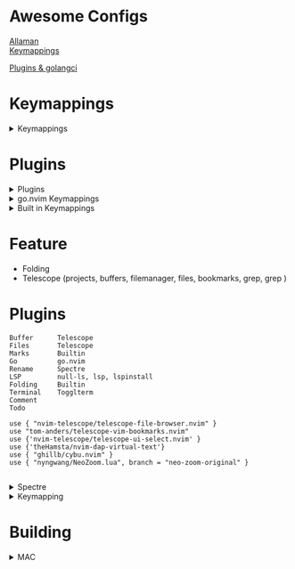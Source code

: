 # Awesome Configs
[Allaman](https://github.com/Allaman/nvim)
<BR/>
[Keymappings](https://github.com/Lazytangent/nvim-conf)
<BR/>

[Plugins & golangci](https://github.com/fablol/.cfg/tree/master/.config/nvim)

# Keymappings
<details>
  <summary>Keymappings</summary>
    
  ```
  \2    Telescope Buffers
  \t    Trouble
  \w    Telescope search <cword>
  \s    Telescope search word
  \3    LazyGit
  R     Replace
    
  ```
</details>

# Plugins
<details>
  <summary>Plugins</summary>
    
  ```
  Better Quick Fix (bqf)
  go.nvim
  Spectre
  Telescope (file, buffer, projects)
    
  ```
</details>
  

<details>
  <summary>go.nvim Keymappings</summary>
    
  ```  
  :ReplToggle
  :GoBreakToggle
  :GoDebug [OPTIONS]
    -c, --compile         compile and run\n"
    -r, --run             run\n"
    -t, --test            run tests\n"
    -R, --restart         restart\n"
    -s, --stop            stop\n"
    -h, --help            display this help and exit\n"
    -n, --nearest         debug nearest file\n"
    -p, --package         debug package\n"
    -f, --file            display file\n"
    -b, --breakpoint      set breakpoint\n"
    -T, --tag             set tag"
  
  DAP
    r = run
    c = continue
    n = step_over
    s = step_into
    o = step_out
    S = stop
    u = up
    D = down
    C = run_to_cursor
    b = toggle_breakpoint
    P = pause
```  
</details>
  
<details>
  <summary>Built in Keymappings</summary>
    
  ```
  tabe  Open New tab
  tabn  Go to next tab
  tabp  Go to previous tab
  tabm  Move tab
  tabc  Close tab
  gt    Goto next tab
  gp    Goto previous tab    
  ```
</details>  
  
# Feature
  - Folding
  - Telescope (projects, buffers, filemanager, files, bookmarks, grep, grep <cword>)

# Plugins
  
```
Buffer      Telescope
Files       Telescope
Marks       Builtin
Go          go.nvim
Rename      Spectre
LSP         null-ls, lsp, lspinstall
Folding     Builtin
Terminal    Togglterm
Comment
Todo
  
use { "nvim-telescope/telescope-file-browser.nvim" }
use "tom-anders/telescope-vim-bookmarks.nvim"
use {'nvim-telescope/telescope-ui-select.nvim' }
use {'theHamsta/nvim-dap-virtual-text'}
use { "ghillb/cybu.nvim" }
use { "nyngwang/NeoZoom.lua", branch = "neo-zoom-original" }
 
```
<details>
  <summary>Spectre</summary>
    
  ```
  <CR>  Goto Current File
  c     Input Replace
  t     Toggle Line
  o     Show Options
  R     Replace
    
  ```
</details>
<details>
  <summary>Keymapping</summary>
    
  ```
  ```
</details>

  
# Building
<details>
  <summary>MAC</summary>
    
  ```
#!/bin/bash

SDKROOT=/Applications/Xcode.app/Contents/Developer/Platforms/MacOSX.platform/Developer/SDKs/MacOSX11.0.sdk
INSTALL_PATH=$HOME/.local/apps/nvim

rm -rf neovim
rm -rf /usr/local/bin/nvim
rm -rf /usr/local/share/nvim
rm -rf /usr/local/lib/nvim

if [ -d "$INSTALL_PATH" ]; then rm -rf ${INSTALL_PATH}; fi

mkdir -p ${INSTALL_PATH}
brew install ninja libtool automake cmake pkg-config gettext
git clone https://github.com/neovim/neovim.git && cd neovim
git tag -d nightly
git tag nightly
make CMAKE_BUILD_TYPE=Release CMAKE_INSTALL_PREFIX=$INSTALL_PATH SDKROOT=$SDKROOT MACOSX_DEPLOYMENT_TARGET=11.0
make install
cd ..
rm -rf ~/neovim
ln -s ${INSTALL_PATH}/bin/nvim /usr/local/bin/nvim
ln -s ${INSTALL_PATH}/share/nvim /usr/local/share/nvim
ln -s ${INSTALL_PATH}/lib/nvim /usr/local/lib/nvim
  ```
</details>

